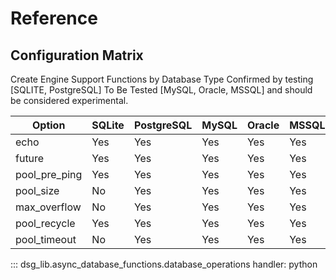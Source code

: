 # Reference

## Configuration Matrix

Create Engine Support Functions by Database Type Confirmed by testing [SQLITE, PostgreSQL] To Be Tested [MySQL, Oracle, MSSQL] and should be considered experimental.

| Option        | SQLite | PostgreSQL | MySQL | Oracle | MSSQL |
|---------------|--------|------------|-------|--------|-------|
| echo          | Yes    | Yes        | Yes   | Yes    | Yes   |
| future        | Yes    | Yes        | Yes   | Yes    | Yes   |
| pool_pre_ping | Yes    | Yes        | Yes   | Yes    | Yes   |
| pool_size     | No     | Yes        | Yes   | Yes    | Yes   |
| max_overflow  | No     | Yes        | Yes   | Yes    | Yes   |
| pool_recycle  | Yes    | Yes        | Yes   | Yes    | Yes   |
| pool_timeout  | No     | Yes        | Yes   | Yes    | Yes   |


::: dsg_lib.async_database_functions.database_operations
    handler: python
